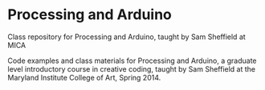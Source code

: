 # Processing and Arduino

Class repository for Processing and Arduino, taught by Sam Sheffield at MICA

Code examples and class materials for Processing and Arduino, a graduate level introductory course in creative coding, taught by Sam Sheffield at the Maryland Institute College of Art, Spring 2014.
